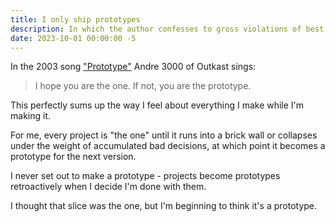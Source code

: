 ```yaml
---
title: I only ship prototypes
description: In which the author confesses to gross violations of best practices
date: 2023-10-01 00:00:00 -5
---
```


In the 2003 song ["Prototype"](https://www.youtube.com/watch?v=uqhJfjbNuQg) Andre 3000 of Outkast sings:

> I hope you are the one. If not, you are the prototype.

This perfectly sums up the way I feel about everything I make while I'm making it.

For me, every project is "the one" until it runs into a brick wall or collapses under the weight of accumulated bad decisions, at which point it becomes a prototype for the next version.

I never set out to make a prototype - projects become prototypes retroactively when I decide I'm done with them.

I thought that slice was the one, but I'm beginning to think it's a prototype.


